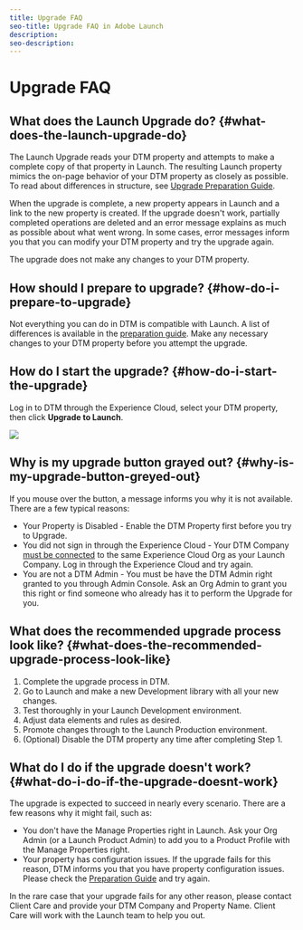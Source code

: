 ```yaml
---
title: Upgrade FAQ
seo-title: Upgrade FAQ in Adobe Launch
description: 
seo-description: 
---
```


# Upgrade FAQ

## What does the Launch Upgrade do? {#what-does-the-launch-upgrade-do}

The Launch Upgrade reads your DTM property and attempts to make a complete copy of that property in Launch. The resulting Launch property mimics the on-page behavior of your DTM property as closely as possible. To read about differences in structure, see [Upgrade Preparation Guide](upgrade-preparation-guide.md).

When the upgrade is complete, a new property appears in Launch and a link to the new property is created. If the upgrade doesn't work, partially completed operations are deleted and an error message explains as much as possible about what went wrong. In some cases, error messages inform you that you can modify your DTM property and try the upgrade again.

The upgrade does not make any changes to your DTM property.

## How should I prepare to upgrade? {#how-do-i-prepare-to-upgrade}

Not everything you can do in DTM is compatible with Launch. A list of differences is available in the [preparation guide](upgrade-preparation-guide.md). Make any necessary changes to your DTM property before you attempt the upgrade.

## How do I start the upgrade? {#how-do-i-start-the-upgrade}

Log in to DTM through the Experience Cloud, select your DTM property, then click **Upgrade to Launch**.

![](https://blobscdn.gitbook.com/v0/b/gitbook-28427.appspot.com/o/assets%2F-LAxHla2X11_-j5Ak32l%2F-LFJyF3ou47m7oJeaH9w%2F-LFJyJz_MpGT-AtrmEOs%2Fupgrade_to_launch.png?alt=media&token=5f5d841c-dcd2-4e91-a748-716bdc82d584)

## Why is my upgrade button grayed out? {#why-is-my-upgrade-button-greyed-out}

If you mouse over the button, a message informs you why it is not available. There are a few typical reasons:

* Your Property is Disabled - Enable the DTM Property first before you try to Upgrade.
* You did not sign in through the Experience Cloud - Your DTM Company [must be connected](link-dtm-to-experience-cloud.md) to the same Experience Cloud Org as your Launch Company.  Log in through the Experience Cloud and try again.
* You are not a DTM Admin - You must be have the DTM Admin right granted to you through Admin Console.  Ask an Org Admin to grant you this right or find someone who already has it to perform the Upgrade for you.

## What does the recommended upgrade process look like? {#what-does-the-recommended-upgrade-process-look-like}

1. Complete the upgrade process in DTM.
1. Go to Launch and make a new Development library with all your new changes.
1. Test thoroughly in your Launch Development environment.
1. Adjust data elements and rules as desired.
1. Promote changes through to the Launch Production environment.
1. \(Optional\) Disable the DTM property any time after completing Step 1.

## What do I do if the upgrade doesn't work? {#what-do-i-do-if-the-upgrade-doesnt-work}

The upgrade is expected to succeed in nearly every scenario. There are a few reasons why it might fail, such as:

* You don't have the Manage Properties right in Launch.  Ask your Org Admin \(or a Launch Product Admin\) to add you to a Product Profile with the Manage Properties right.
* Your property has configuration issues.  If the upgrade fails for this reason, DTM informs you that you have property configuration issues. Please check the [Preparation Guide](upgrade-preparation-guide.md) and try again.

In the rare case that your upgrade fails for any other reason, please contact Client Care and provide your DTM Company and Property Name. Client Care will work with the Launch team to help you out.

